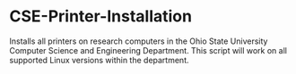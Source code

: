 # CSE-Printer-Installation
Installs all printers on research computers in the Ohio State University Computer Science and Engineering Department. This script will work on all supported Linux versions within the department.
